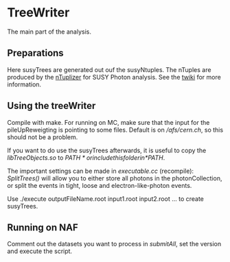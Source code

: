 # TreeWriter
The main part of the analysis.

## Preparations
Here susyTrees are generated out ouf the susyNtuples.
The nTuples are produced by the [nTuplizer](https://github.com/CMSSUSYPhotons/SUSYPhotonAnalysis)
for SUSY Photon analysis. See the [twiki](https://twiki.cern.ch/twiki/bin/viewauth/CMS/SWGuideSusyNtuplesRA3)
for more information.

## Using the treeWriter
Compile with make. For running on MC, make sure that the input for the
pileUpReweigting is pointing to some files. Default is on */afs/cern.ch*, so this
should not be a problem.

If you want to do use the susyTrees afterwards, it is useful to copy the
*libTreeObjects.so* to *$PATH* or include this folder in *$PATH*.

The important settings can be made in *executable.cc* (recompile):
*SplitTrees()* will allow you to either store all photons in the photonCollection,
or split the events in tight, loose and electron-like-photon events.

Use
    ./execute outputFileName.root input1.root input2.root ...
to create susyTrees.

## Running on NAF
Comment out the datasets you want to process in *submitAll*, set the version and
execute the script.
